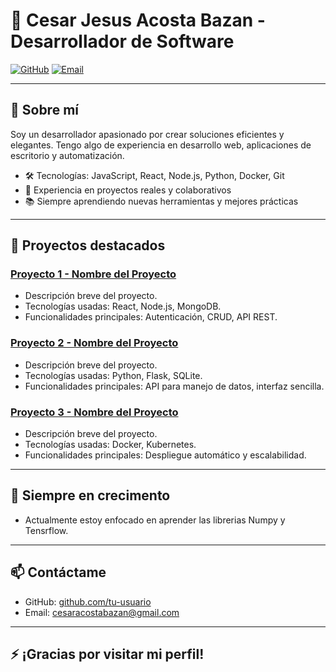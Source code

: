 # 🚀 Cesar Jesus Acosta Bazan - Desarrollador de Software
[![GitHub](https://img.shields.io/badge/GitHub-181717?style=for-the-badge&logo=github&logoColor=white)](https://github.com/CesarAcosta93)
[![Email](https://img.shields.io/badge/Email-D14836?style=for-the-badge&logo=gmail&logoColor=white)](mailto:cesaracostabazan@gmail.com)

---

## 👋 Sobre mí

Soy un desarrollador apasionado por crear soluciones eficientes y elegantes. Tengo algo de experiencia en desarrollo web, aplicaciones de escritorio y automatización.

- 🛠 Tecnologías: JavaScript, React, Node.js, Python, Docker, Git
- 💼 Experiencia en proyectos reales y colaborativos
- 📚 Siempre aprendiendo nuevas herramientas y mejores prácticas

---

## 💼 Proyectos destacados

### [Proyecto 1 - Nombre del Proyecto](https://github.com/tu-usuario/proyecto1)
- Descripción breve del proyecto.
- Tecnologías usadas: React, Node.js, MongoDB.
- Funcionalidades principales: Autenticación, CRUD, API REST.

### [Proyecto 2 - Nombre del Proyecto](https://github.com/tu-usuario/proyecto2)
- Descripción breve del proyecto.
- Tecnologías usadas: Python, Flask, SQLite.
- Funcionalidades principales: API para manejo de datos, interfaz sencilla.

### [Proyecto 3 - Nombre del Proyecto](https://github.com/tu-usuario/proyecto3)
- Descripción breve del proyecto.
- Tecnologías usadas: Docker, Kubernetes.
- Funcionalidades principales: Despliegue automático y escalabilidad.


---

## 🌱 Siempre en crecimento

- Actualmente estoy enfocado en aprender las librerias Numpy y Tensrflow.

---

## 📫 Contáctame


- GitHub: [github.com/tu-usuario](https://github.com/CesarAcosta93)
- Email: cesaracostabazan@gmail.com

---

## ⚡ ¡Gracias por visitar mi perfil!

<!--
**CesarAcosta93/CesarAcosta93** is a ✨ _special_ ✨ repository because its `README.md` (this file) appears on your GitHub profile.

Here are some ideas to get you started:

- 🔭 I’m currently working on ...
- 🌱 I’m currently learning ...
- 👯 I’m looking to collaborate on ...
- 🤔 I’m looking for help with ...
- 💬 Ask me about ...
- 📫 How to reach me: ...
- 😄 Pronouns: ...
- ⚡ Fun fact: ...
-->
